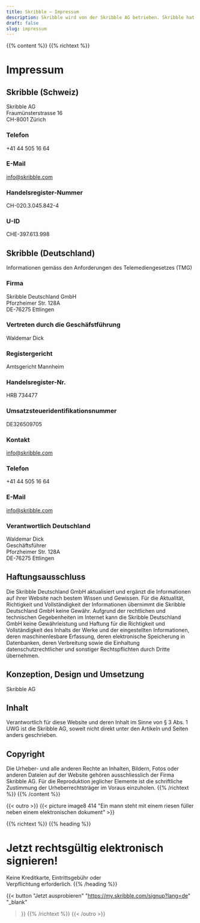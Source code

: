 ```yaml
---
title: Skribble – Impressum
description: Skribble wird von der Skribble AG betrieben. Skribble hat es sich zum Ziel gesetzt Vertragsprozesse zu digitalisieren. Seit der Gründung 2018 arbeitet ein wachsendes Team von Trust Shapern auf diese Zukunft hin.
draft: false
slug: impressum
---
```


{{% content %}}
{{% richtext %}}
# Impressum

## Skribble (Schweiz)
Skribble AG<br>
Fraumünsterstrasse 16<br>
CH-8001 Zürich

### Telefon
+41 44 505 16 64

### E-Mail
[info@skribble.com](mailto:info@skribble.com "info@skribble.com")

### Handelsregister-Nummer 
CH-020.3.045.842-4

### U-ID 
CHE-397.613.998


## Skribble (Deutschland)
Informationen gemäss den Anforderungen des Telemediengesetzes (TMG)

### Firma
Skribble Deutschland GmbH<br>
Pforzheimer Str. 128A<br>
DE-76275 Ettlingen

### Vertreten durch die Geschäfstführung
Waldemar Dick<br>

### Registergericht 
Amtsgericht Mannheim<br>

### Handelsregister-Nr. 
HRB 734477<br>

### Umsatzsteueridentifikationsnummer 
DE326509705<br>

### Kontakt
[info@skribble.com](mailto:info@skribble.com "info@skribble.com")

### Telefon
+41 44 505 16 64

### E-Mail
[info@skribble.com](mailto:info@skribble.com "info@skribble.com")

### Verantwortlich Deutschland
Waldemar Dick<br>
Geschäftsführer<br>
Pforzheimer Str. 128A<br>
DE-76275 Ettlingen

## Haftungsausschluss
Die Skribble Deutschland GmbH aktualisiert und ergänzt die Informationen auf ihrer Website nach bestem Wissen und Gewissen. Für die Aktualität, Richtigkeit und Vollständigkeit der Informationen übernimmt die Skribble Deutschland GmbH keine Gewähr. Aufgrund der rechtlichen und technischen Gegebenheiten im Internet kann die Skribble Deutschland GmbH keine Gewährleistung und Haftung für die Richtigkeit und Vollständigkeit des Inhalts der Werke und der eingestellten Informationen, deren maschinenlesbare Erfassung, deren elektronische Speicherung in Datenbanken, deren Verbreitung sowie die Einhaltung datenschutzrechtlicher und sonstiger Rechtspflichten durch Dritte übernehmen.

## Konzeption, Design und Umsetzung
Skribble AG

## Inhalt
Verantwortlich für diese Website und deren Inhalt im Sinne von § 3 Abs. 1 UWG ist die Skribble AG, soweit nicht direkt unter den Artikeln und Seiten anders geschrieben.

## Copyright
Die Urheber- und alle anderen Rechte an Inhalten, Bildern, Fotos oder anderen Dateien auf der Website gehören ausschliesslich der Firma Skribble AG. Für die Reproduktion jeglicher Elemente ist die schriftliche Zustimmung der Urheberrechtsträger im Voraus einzuholen.
{{% /richtext %}}
{{% /content %}}

[//]: # (--------------------------------------------------------------------------------------------------------------)

{{< outro >}}
{{< picture image8 414 "Ein mann steht mit einem riesen füller neben einem elektronischen dokument" >}}

{{% richtext %}}
{{% heading %}}
# Jetzt rechtsgültig elektronisch signieren!
Keine Kreditkarte, Eintrittsgebühr oder <br class="hide-for-mobile">Verpflichtung erforderlich.
{{% /heading %}}

{{< button
  "Jetzt ausprobieren"
  "https://my.skribble.com/signup?lang=de"
  "_blank"
>}}
{{% /richtext %}}
{{< /outro >}}
